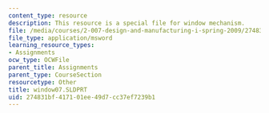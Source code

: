 ```yaml
---
content_type: resource
description: This resource is a special file for window mechanism.
file: /media/courses/2-007-design-and-manufacturing-i-spring-2009/274831bf417101ee49d7cc37ef7239b1_window07.SLDPRT
file_type: application/msword
learning_resource_types:
- Assignments
ocw_type: OCWFile
parent_title: Assignments
parent_type: CourseSection
resourcetype: Other
title: window07.SLDPRT
uid: 274831bf-4171-01ee-49d7-cc37ef7239b1
---
```

